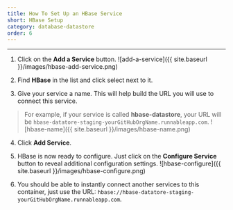 ```yaml
---
title: How To Set Up an HBase Service
short: HBase Setup
category: database-datastore
order: 6
---
```


---

1. Click on the **Add a Service** button.
  ![add-a-service]({{ site.baseurl }}/images/hbase-add-service.png)

2. Find **HBase** in the list and click select next to it.

3. Give your service a name. This will help build the URL you will use to connect this service.
  > For example, if your service is called **hbase-datastore**, your URL will be `hbase-datatore-staging-yourGitHubOrgName.runnableapp.com`.
  ![hbase-name]({{ site.baseurl }}/images/hbase-name.png)

4. Click **Add Service**.

5. HBase is now ready to configure. Just click on the **Configure Service** button to reveal additional configuration settings.
  ![hbase-configure]({{ site.baseurl }}/images/hbase-configure.png)

6. You should be able to instantly connect another services to this container, just use the URL:
    `hbase://hbase-datatore-staging-yourGitHubOrgName.runnableapp.com`.
